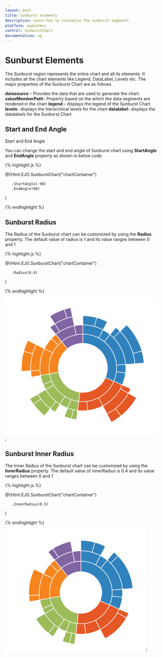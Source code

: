 ```yaml
---
layout: post
title: Sunburst elements 
description: Learn how to customize the sunburst segments 
platform: aspnetmvc
control: SunburstChart
documentation: ug
---
```

 
# Sunburst Elements

The Sunburst region represents the entire chart and all its elements. It includes all the chart elements like Legend, DataLabel, Levels etc. The major properties of the Sunburst Chart are as follows

**datasource** – Provides the data that are used to generate the chart.
**valueMemberPath**- Property based on the which the data segments are rendered in the chart 
**legend** – displays the legend of the Sunburst Chart
**levels**- displays the hierarchical levels for the chart 
**datalabel**– displays the datalabels for the Sunburst Chart

## Start and End Angle
Start and End Angle

You can change the start and end angle of Sunburst chart using **StartAngle** and **EndAngle** property as shown in below code

{% highlight js %}

@(Html.EJ().SunburstChart("chartContainer")

       .StartAngle(-90)
       .EndAngle(90)
 )

{% endhighlight %}

## Sunburst Radius

 The Radius of the Sunburst chart can be customized by using the **Radius** property. The default value of radius is 1 and its value ranges between 0 and 1 

{% highlight js %}

@(Html.EJ().SunburstChart("chartContainer")

       .Radius(0.8)
      
 )

{% endhighlight %}

![](Regions_images/Regions_img1.png);

 ## Sunburst Inner  Radius
 
 The Inner Radius of the Sunburst chart can be customized by using the **InnerRadius** property. The default value of innerRadius is 0.4 and its value ranges between 0 and 1 

{% highlight js %}


@(Html.EJ().SunburstChart("chartContainer")

       .InnerRadius(0.5)
      
 )

{% endhighlight %}

![](Regions_images/Regions_img2.png);




